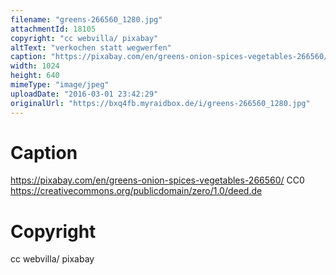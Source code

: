 ```yaml
---
filename: "greens-266560_1280.jpg"
attachmentId: 18105
copyright: "cc webvilla/ pixabay"
altText: "verkochen statt wegwerfen"
caption: "https://pixabay.com/en/greens-onion-spices-vegetables-266560/\nCC0\nhttps://creativecommons.org/publicdomain/zero/1.0/deed.de"
width: 1024
height: 640
mimeType: "image/jpeg"
uploadDate: "2016-03-01 23:42:29"
originalUrl: "https://bxq4fb.myraidbox.de/i/greens-266560_1280.jpg"
---
```


# Caption

https://pixabay.com/en/greens-onion-spices-vegetables-266560/
CC0
https://creativecommons.org/publicdomain/zero/1.0/deed.de

# Copyright

cc webvilla/ pixabay
